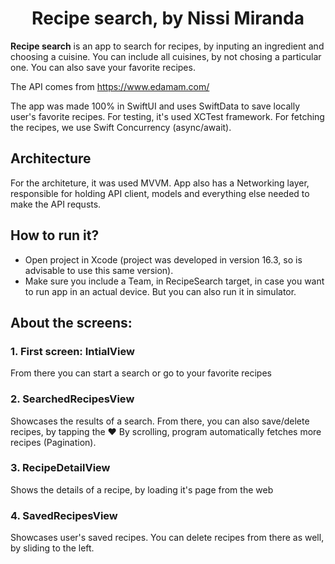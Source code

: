 <h1 align="center">Recipe search, by Nissi Miranda</h1>

**Recipe search** is an app to search for recipes, by inputing an ingredient and choosing a cuisine. You can include all cuisines, by not chosing a particular one. You can also save your favorite recipes.

The API comes from https://www.edamam.com/

The app was made 100% in SwiftUI and uses SwiftData to save locally user's favorite recipes.
For testing, it's used XCTest framework.
For fetching the recipes, we use Swift Concurrency (async/await).

## Architecture

For the architeture, it was used MVVM. App also has a Networking layer, responsible for holding API client, models and everything else needed to make the API requsts.

## How to run it?

- Open project in Xcode (project was developed in version 16.3, so is advisable to use this same version).
- Make sure you include a Team, in RecipeSearch target, in case you want to run app in an actual device. But you can also run it in simulator.

## About the screens:

### 1. First screen: IntialView

From there you can start a search or go to your favorite recipes

### 2. SearchedRecipesView

Showcases the results of a search. From there, you can also save/delete recipes, by tapping the ♥️
By scrolling, program automatically fetches more recipes (Pagination).

### 3. RecipeDetailView

Shows the details of a recipe, by loading it's page from the web

### 4. SavedRecipesView

Showcases user's saved recipes. You can delete recipes from there as well, by sliding to the left.

